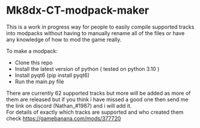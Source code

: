 # Mk8dx-CT-modpack-maker
  
This is a work in progress way for people to easily compile supported tracks into modpacks without having to manually rename all of the files or have any knowledge of how to mod the game really.  
  
To make a modpack:  
- Clone this repo  
- Install the latest version of python ( tested on python 3.10 )  
- Install pyqt6 (pip install pyqt6)  
- Run the main.py file  
  
There are currently 62 supported tracks but more will be added as more of them are released but if you think i have missed a good one then send me the link on discord (Nathan_#1987) and i will add it.  
For details of exactly which tracks are supported and who created them check https://gamebanana.com/mods/377720  
